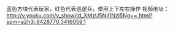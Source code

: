 蓝色方块代表玩家，红色代表巡逻兵，使用上下左右操作
视频地址：http://v.youku.com/v_show/id_XMzU5NjI1NzI5Ng==.html?spm=a2h3j.8428770.3416059.1